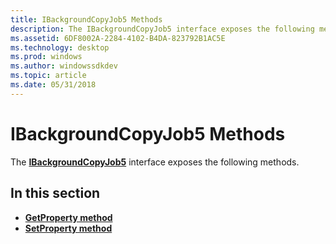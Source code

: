 ```yaml
---
title: IBackgroundCopyJob5 Methods
description: The IBackgroundCopyJob5 interface exposes the following methods.
ms.assetid: 6DF8002A-2284-4102-B4DA-823792B1AC5E
ms.technology: desktop
ms.prod: windows
ms.author: windowssdkdev
ms.topic: article
ms.date: 05/31/2018
---
```


# IBackgroundCopyJob5 Methods

The [**IBackgroundCopyJob5**](/windows/desktop/api/Bits5_0/nn-bits5_0-ibackgroundcopyjob5) interface exposes the following methods.

## In this section

-   [**GetProperty method**](/windows/desktop/api/Bits5_0/nf-bits5_0-ibackgroundcopyjob5-getproperty)
-   [**SetProperty method**](/windows/desktop/api/Bits5_0/nf-bits5_0-ibackgroundcopyjob5-setproperty)

 

 




